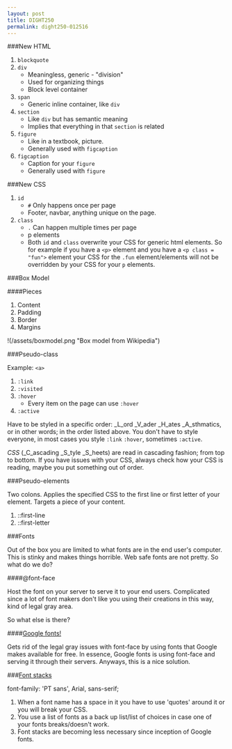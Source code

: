 ```yaml
---
layout: post
title: DIGHT250
permalink: dight250-012516
---
```


###New HTML



1. `blockquote`
2. `div`
    - Meaningless, generic - "division"
    - Used for organizing things
    - Block level container
3. `span`
    - Generic inline container, like `div`
4. `section`
    - Like `div` but has semantic meaning
    - Implies that everything in that `section` is related
5. `figure`
    - Like in a textbook, picture.
    - Generally used with `figcaption`
6. `figcaption`
    - Caption for your `figure`
    - Generally used with `figure`



###New CSS



1. `id`
    - `#` Only happens once per page
    - Footer, navbar, anything unique on the page.
2. `class`
    - `.` Can happen multiple times per page
    - p elements
    - Both `id` and `class` overwrite your CSS for generic html elements. So for example if you have a `<p>` element and you have a `<p class = "fun">` element your CSS for the `.fun` element/elements will not be overridden by your CSS for your `p` elements.


###Box Model


####Pieces
1. Content
2. Padding
3. Border
4. Margins

!(/assets/boxmodel.png "Box model from Wikipedia")

###Pseudo-class

Example: `<a>`


1. `:link`
2. `:visited`
3. `:hover`
    - Every item on the page can use `:hover`
4. `:active`


Have to be styled in a specific order: _L_ord _V_ader _H_ates _A_sthmatics, or in other words; in the order listed above. You don't have to style everyone, in most cases you style `:link` `:hover`, sometimes `:active`.


_CSS_ (_C_ascading _S_tyle _S_heets) are read in cascading fashion; from top to bottom. If you have issues with your CSS, always check how your CSS is reading, maybe you put something out of order.


###Pseudo-elements

Two colons. Applies the specified CSS to the first line or first letter of your element. Targets a piece of your content.


1. ::first-line
2. ::first-letter


###Fonts


Out of the box you are limited to what fonts are in the end user's computer. This is stinky and makes things horrible. Web safe fonts are not pretty. So what do we do?

####@font-face

Host the font on your server to serve it to your end users. Complicated since a lot of font makers don't like you using their creations in this way, kind of legal gray area.


So what else is there?


####[Google fonts!](https://www.google.com/fonts)


Gets rid of the legal gray issues with font-face by using fonts that Google makes available for free. In essence, Google fonts is using font-face and serving it through their servers. Anyways, this is a nice solution.


###[Font stacks](http://www.cssfontstack.com/)

font-family: 'PT sans', Arial, sans-serif;


1. When a font name has a space in it you have to use 'quotes' around it or you will break your CSS.
2. You use a list of fonts as a back up list/list of choices in case one of your fonts breaks/doesn't work.
3. Font stacks are becoming less necessary since inception of Google fonts.




